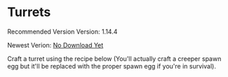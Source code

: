 # Turrets
Recommended Version Version: 1.14.4

Newest Verion: [No Download Yet]()

Craft a turret using the recipe below (You'll actually craft a creeper spawn egg but it'll be replaced with the proper spawn egg if you're in survival). 

